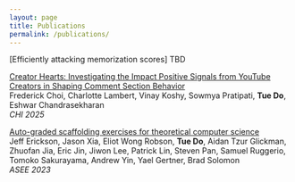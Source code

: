 ```yaml
---
layout: page
title: Publications
permalink: /publications/
---
```


[Efficiently attacking memorization scores] TBD

[Creator Hearts: Investigating the Impact Positive Signals from YouTube Creators
in Shaping Comment Section Behavior](https://arxiv.org/abs/2404.03612)\
Frederick Choi, Charlotte Lambert, Vinay Koshy, Sowmya Pratipati, **Tue Do**, Eshwar Chandrasekharan\
*CHI 2025*

[Auto-graded scaffolding exercises for theoretical computer science](https://peer.asee.org/auto-graded-scaffolding-exercises-for-theoretical-computer-science)\
Jeff Erickson, Jason Xia, Eliot Wong Robson, **Tue Do**, Aidan Tzur Glickman, Zhuofan Jia, Eric Jin, Jiwon Lee, Patrick Lin, Steven Pan, Samuel Ruggerio, Tomoko Sakurayama, Andrew Yin, Yael Gertner, Brad Solomon\
*ASEE 2023*
